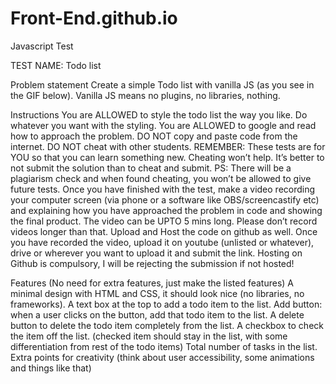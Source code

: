 # Front-End.github.io


			

Javascript Test

TEST NAME: Todo list


Problem statement
Create a simple Todo list with vanilla JS (as you see in the GIF below). Vanilla JS means no plugins, no libraries, nothing.

Instructions
You are ALLOWED to style the todo list the way you like. Do whatever you want with the styling.
You are ALLOWED to google and read how to approach the problem.
DO NOT copy and paste code from the internet.
DO NOT cheat with other students. REMEMBER: These tests are for YOU so that you can learn something new. Cheating won’t help. It’s better to not submit the solution than to cheat and submit. PS: There will be a plagiarism check and when found cheating, you won’t be allowed to give future tests.
Once you have finished with the test, make a video recording your computer screen (via phone or a software like OBS/screencastify etc) and explaining how you have approached the problem in code and showing the final product. The video can be UPTO 5 mins long. Please don’t record videos longer than that.
Upload and Host the code on github as well.
Once you have recorded the video, upload it on youtube (unlisted or whatever), drive or wherever you want to upload it and submit the link.
Hosting on Github is compulsory, I will be rejecting the submission if not hosted!


Features (No need for extra features, just make the listed features)
A minimal design with HTML and CSS, it should look nice (no libraries, no frameworks).
A text box at the top to add a todo item to the list.
Add button: when a user clicks on the button, add that todo item to the list.
A delete button to delete the todo item completely from the list.
A checkbox to check the item off the list. (checked item should stay in the list, with some differentiation from rest of the todo items)
Total number of tasks in the list.
Extra points for creativity (think about user accessibility, some animations and things like that)
